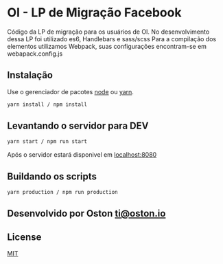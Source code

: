 # OI - LP de Migração Facebook

Código da LP de migração para os usuários de OI. 
No desenvolvimento dessa LP foi utilizado es6, Handlebars e sass/scss
Para a compilação dos elementos utilizamos Webpack, suas configurações encontram-se em webapack.config.js


## Instalação

Use o gerenciador de pacotes [node](https://nodejs.org/en/) ou [yarn](https://yarnpkg.com/).

```bash
yarn install / npm install
```

## Levantando o servidor para DEV

```bash
yarn start / npm run start
```
Após o servidor estará disponivel em [localhost:8080](http://localhost:8080/)

## Buildando os scripts

```bash
yarn production / npm run production
```

## Desenvolvido por Oston <ti@oston.io>


## License
[MIT](https://choosealicense.com/licenses/mit/)